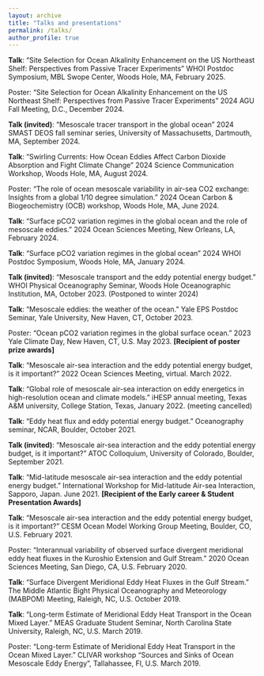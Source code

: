 ```yaml
---
layout: archive
title: "Talks and presentations"
permalink: /talks/
author_profile: true
---
```

**Talk**: “Site Selection for Ocean Alkalinity Enhancement on the US Northeast Shelf: Perspectives from Passive Tracer Experiments” WHOI Postdoc Symposium, MBL Swope Center, Woods Hole, MA, February 2025.

Poster: “Site Selection for Ocean Alkalinity Enhancement on the US Northeast Shelf: Perspectives from Passive Tracer Experiments” 2024 AGU Fall Meeting, D.C., December 2024.

**Talk (invited)**: “Mesoscale tracer transport in the global ocean” 2024 SMAST DEOS fall seminar series, University of Massachusetts, Dartmouth, MA, September 2024.

**Talk**: “Swirling Currents: How Ocean Eddies Affect Carbon Dioxide Absorption and Fight Climate Change” 2024 Science Communication Workshop, Woods Hole, MA, August 2024.

Poster: “The role of ocean mesoscale variability in air-sea CO2 exchange: Insights from a global 1/10 degree simulation.”  2024 Ocean Carbon & Biogeochemistry (OCB) workshop, Woods Hole, MA, June 2024. <br>

**Talk**: “Surface pCO2 variation regimes in the global ocean and the role of mesoscale eddies.”  2024 Ocean Sciences Meeting, New Orleans, LA, February 2024. <br>

**Talk**: “Surface pCO2 variation regimes in the global ocean”  2024 WHOI Postdoc Symposium, Woods Hole, MA, January 2024. <br>

**Talk (invited)**: “Mesoscale transport and the eddy potential energy budget.” WHOI Physical Oceanography Seminar, Woods Hole Oceanographic Institution, MA, October 2023. (Postponed to winter 2024) <br>

**Talk**: “Mesoscale eddies: the weather of the ocean.” Yale EPS Postdoc Seminar, Yale University, New Haven, CT, October 2023. <br>

Poster: “Ocean pCO2 variation regimes in the global surface ocean.”  2023 Yale Climate Day, New Haven, CT, U.S. May 2023. **[Recipient of poster prize awards]** <br>

**Talk**: “Mesoscale air-sea interaction and the eddy potential energy budget, is it important?”  2022 Ocean Sciences Meeting, virtual. March 2022. <br>

**Talk**: “Global role of mesoscale air-sea interaction on eddy energetics in high-resolution ocean and climate models.” iHESP annual meeting, Texas A&M university, College Station, Texas, January 2022. (meeting cancelled) <br>

**Talk**: “Eddy heat flux and eddy potential energy budget.” Oceanography seminar, NCAR, Boulder, October 2021. <br>

**Talk (invited)**: “Mesoscale air-sea interaction and the eddy potential energy budget, is it important?” ATOC Colloquium, University of Colorado, Boulder, September 2021. <br>

**Talk**: “Mid-latitude mesoscale air-sea interaction and the eddy potential energy budget.” International Workshop for Mid-latitude Air-sea Interaction, Sapporo, Japan. June 2021. **[Recipient of the Early career & Student Presentation Awards]** <br>

**Talk**: “Mesoscale air-sea interaction and the eddy potential energy budget, is it important?” CESM Ocean Model Working Group Meeting, Boulder, CO, U.S. February 2021. <br>

Poster: “Interannual variability of observed surface divergent meridional eddy heat fluxes in the Kuroshio Extension and Gulf Stream.”    2020 Ocean Sciences Meeting, San Diego, CA, U.S. February 2020. <br>

**Talk**: “Surface Divergent Meridional Eddy Heat Fluxes in the Gulf Stream.” The Middle Atlantic Bight Physical Oceanography and Meteorology (MABPOM) Meeting, Raleigh, NC, U.S. October 2019. <br>

**Talk**: “Long-term Estimate of Meridional Eddy Heat Transport in the Ocean Mixed Layer.” MEAS Graduate Student Seminar, North Carolina State University, Raleigh, NC, U.S. March 2019. <br>

Poster: “Long-term Estimate of Meridional Eddy Heat Transport in the Ocean Mixed Layer.” CLIVAR workshop “Sources and Sinks of Ocean Mesoscale Eddy Energy”, Tallahassee, Fl, U.S. March 2019. <br>

